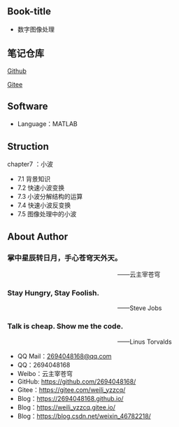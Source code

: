 ## Book-title
- 数字图像处理

## 笔记仓库
[Github](git@github.com:2694048168/DigitalImageProcessing.git)


[Gitee](git@gitee.com:weili_yzzcq/DigitalImageProcessing.git)

## Software
- Language：MATLAB

## Struction
chapter7 ：小波
- 7.1 背景知识
- 7.2 快速小波变换
- 7.3 小波分解结构的运算
- 7.4 快速小波反变换
- 7.5 图像处理中的小波


## About Author

### 掌中星辰转日月，手心苍穹天外天。
&emsp;&emsp;&emsp;&emsp;&emsp;&emsp;&emsp;&emsp;&emsp;&emsp;&emsp;&emsp;&emsp;&emsp;&emsp;&emsp;&emsp;&emsp;——云主宰苍穹

### Stay Hungry, Stay Foolish.
&emsp;&emsp;&emsp;&emsp;&emsp;&emsp;&emsp;&emsp;&emsp;&emsp;&emsp;&emsp;&emsp;&emsp;&emsp;&emsp;&emsp;&emsp;——Steve Jobs

### Talk is cheap. Show me the code.
&emsp;&emsp;&emsp;&emsp;&emsp;&emsp;&emsp;&emsp;&emsp;&emsp;&emsp;&emsp;&emsp;&emsp;&emsp;&emsp;&emsp;&emsp;——Linus Torvalds

- QQ Mail：2694048168@qq.com
- QQ：2694048168
- Weibo：云主宰苍穹
- GitHub: https://github.com/2694048168/
- Gitee：https://gitee.com/weili_yzzcq/
- Blog：https://2694048168.github.io/
- Blog：https://weili_yzzcq.gitee.io/ 
- Blog：https://blog.csdn.net/weixin_46782218/
